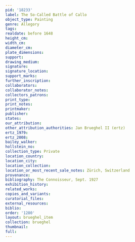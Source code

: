 ```yaml
---
pid: '18233'
label: The So-Called Battle of Callo
object_type: Painting
genre: Allegory
tags: 
realdate: before 1648
height_cm: 
width_cm: 
diameter_cm: 
plate_dimensions: 
support: 
drawing_medium: 
signature: 
signature_location: 
support_marks: 
further_inscription: 
collaborators: 
collaborator_notes: 
collectors_patrons: 
print_type: 
print_notes: 
printmaker: 
publisher: 
states: 
our_attribution: 
other_attribution_authorities: Jan Brueghel II (ertz)
ertz_1979: 
ertz_2008: 
bailey_walker: 
hollstein_no: 
collection_type: Private
location_country: 
location_city: 
location_collection: 
location_or_most_recent_sale_notes: Zürich, Switzerland
provenance: 
bibliography: The Connoisseur, Sept. 1927
exhibition_history: 
related_works: 
copies_and_variants: 
curatorial_files: 
external_resources: 
biblio: 
order: '1280'
layout: brueghel_item
collection: brueghel
thumbnail: 
full: 
---
```

